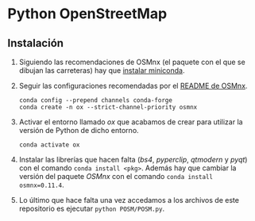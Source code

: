 # Python OpenStreetMap

## Instalación

1. Siguiendo las recomendaciones de OSMnx (el paquete con el que se dibujan las carreteras) hay que [instalar miniconda](https://docs.conda.io/projects/conda/en/latest/user-guide/install/linux.html).
2. Seguir las configuraciones recomendadas por el [README de OSMnx](https://github.com/gboeing/osmnx).

    ```shell
    conda config --prepend channels conda-forge
    conda create -n ox --strict-channel-priority osmnx
    ```

3. Activar el entorno llamado *ox* que acabamos de crear para utilizar la versión de Python de dicho entorno.

   ```shell
   conda activate ox
   ```

4. Instalar las librerías que hacen falta (*bs4*, *pyperclip*, *qtmodern* y *pyqt*) con el comando `conda install <pkg>`. Además hay que cambiar la versión del paquete *OSMnx* con el comando `conda install osmnx=0.11.4`.

5. Lo último que hace falta una vez accedamos a los archivos de este repositorio es ejecutar `python POSM/POSM.py`.


